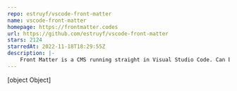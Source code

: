 ```yaml
---
repo: estruyf/vscode-front-matter
name: vscode-front-matter
homepage: https://frontmatter.codes
url: https://github.com/estruyf/vscode-front-matter
stars: 2124
starredAt: 2022-11-18T18:29:55Z
description: |-
    Front Matter is a CMS running straight in Visual Studio Code. Can be used with static site generators like Hugo, Jekyll, Hexo, NextJs, Gatsby, and many more...
---
```


[object Object]
